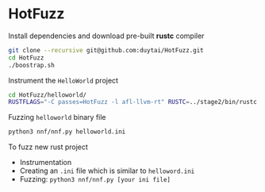 # HotFuzz

Install dependencies and download pre-built **rustc** compiler

```bash
git clone --recursive git@github.com:duytai/HotFuzz.git
cd HotFuzz
./boostrap.sh
```

Instrument the `HelloWorld` project

```bash
cd HotFuzz/helloworld/
RUSTFLAGS="-C passes=HotFuzz -l afl-llvm-rt" RUSTC=../stage2/bin/rustc cargo build --release
```

Fuzzing `helloworld` binary file

```bash
python3 nnf/nnf.py helloworld.ini
```

To fuzz new rust project
+ Instrumentation
+ Creating an `.ini` file which is similar to `helloword.ini`
+ Fuzzing: `python3 nnf/nnf.py [your ini file]`
